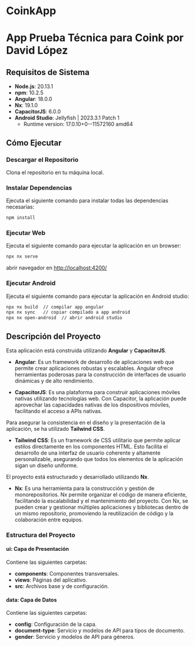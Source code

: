 # CoinkApp

# App Prueba Técnica para Coink por David López

## Requisitos de Sistema

- **Node.js**: 20.13.1
- **npm**: 10.2.5
- **Angular**: 18.0.0
- **Nx**: 19.1.0
- **CapacitorJS**: 6.0.0
- **Android Studio**: Jellyfish | 2023.3.1 Patch 1
  - Runtime version: 17.0.10+0--11572160 amd64
 
## Cómo Ejecutar

### Descargar el Repositorio

Clona el repositorio en tu máquina local.

### Instalar Dependencias

Ejecuta el siguiente comando para instalar todas las dependencias necesarias:

```bash
npm install
```

### Ejecutar Web

Ejecuta el siguiente comando para ejecutar la aplicación en un browser:

```bash
npx nx serve
```

abrir navegador en [http://localhost:4200/](http://localhost:4200/)

### Ejecutar Android

Ejecuta el siguiente comando para ejecutar la aplicación en Android studio:

```bash
npx nx build  // compilar app angular
npx nx sync   // copiar compilado a app android
npx nx open-android  // abrir android studio
```

## Descripción del Proyecto

Esta aplicación está construida utilizando **Angular** y **CapacitorJS**.

- **Angular**: Es un framework de desarrollo de aplicaciones web que permite crear aplicaciones robustas y escalables. Angular ofrece herramientas poderosas para la construcción de interfaces de usuario dinámicas y de alto rendimiento.

- **CapacitorJS**: Es una plataforma para construir aplicaciones móviles nativas utilizando tecnologías web. Con Capacitor, la aplicación puede aprovechar las capacidades nativas de los dispositivos móviles, facilitando el acceso a APIs nativas.

Para asegurar la consistencia en el diseño y la presentación de la aplicación, se ha utilizado **Tailwind CSS**.

- **Tailwind CSS**: Es un framework de CSS utilitario que permite aplicar estilos directamente en los componentes HTML. Esto facilita el desarrollo de una interfaz de usuario coherente y altamente personalizable, asegurando que todos los elementos de la aplicación sigan un diseño uniforme.

El proyecto está estructurado y desarrollado utilizando **Nx**.

- **Nx**: Es una herramienta para la construcción y gestión de monorepositorios. Nx permite organizar el código de manera eficiente, facilitando la escalabilidad y el mantenimiento del proyecto. Con Nx, se pueden crear y gestionar múltiples aplicaciones y bibliotecas dentro de un mismo repositorio, promoviendo la reutilización de código y la colaboración entre equipos.

### Estructura del Proyecto

#### ui: Capa de Presentación

Contiene las siguientes carpetas:

- **components**: Componentes transversales.
- **views**: Páginas del aplicativo.
- **src**: Archivos base y de configuración.

#### data: Capa de Datos

Contiene las siguientes carpetas:

- **config**: Configuración de la capa.
- **document-type**: Servicio y modelos de API para tipos de documento.
- **gender**: Servicio y modelos de API para géneros.


